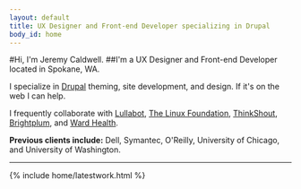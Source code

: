 ```yaml
---
layout: default
title: UX Designer and Front-end Developer specializing in Drupal
body_id: home
---
```


#Hi, I'm Jeremy Caldwell.
##I'm a UX Designer and Front-end Developer located in Spokane, WA.

I specialize in [Drupal](http://drupal.org) theming, site development, and design. If it's on the web I can help.

I frequently collaborate with [Lullabot](http://www.lullabot.com), [The Linux Foundation](http://http://www.linuxfoundation.org), [ThinkShout](http://thinkshout.org), [Brightplum](http://brightplum.com), and [Ward Health](http://wardhealth.com).

**Previous clients include:** Dell, Symantec, O'Reilly, University of Chicago, and University of Washington.

---

{% include home/latestwork.html %}